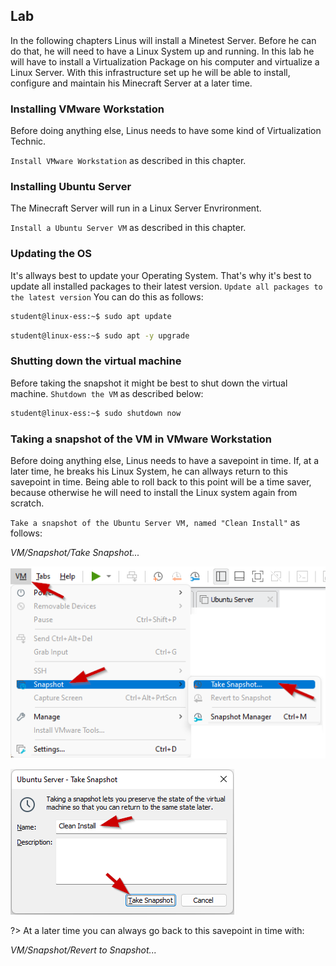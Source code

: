 ## Lab <!-- {docsify-ignore} -->
In the following chapters Linus will install a Minetest Server. Before he can do that, he will need to have a Linux System up and running. In this lab he will have to install a Virtualization Package on his computer and virtualize a Linux Server. With this infrastructure set up he will be able to install, configure and maintain his Minecraft Server at a later time.

### Installing VMware Workstation 

Before doing anything else, Linus needs to have some kind of Virtualization Technic. 

`Install VMware Workstation` as described in this chapter.

### Installing Ubuntu Server

The Minecraft Server will run in a Linux Server Envrironment. 

`Install a Ubuntu Server VM` as described in this chapter. 

### Updating the OS

It's allways best to update your Operating System. That's why it's best to update all installed packages to their latest version.
`Update all packages to the latest version` 
You can do this as follows:

```bash
student@linux-ess:~$ sudo apt update
```

```bash
student@linux-ess:~$ sudo apt -y upgrade
```

### Shutting down the virtual machine

Before taking the snapshot it might be best to shut down the virtual machine. 
`Shutdown the VM` as described below:

```bash
student@linux-ess:~$ sudo shutdown now
```


### Taking a snapshot of the VM in VMware Workstation

Before doing anything else, Linus needs to have a savepoint in time. If, at a later time, he breaks his Linux System, he can allways return to this savepoint in time.
Being able to roll back to this point will be a time saver, because otherwise he will need to install the Linux system again from scratch.

`Take a snapshot of the Ubuntu Server VM, named "Clean Install"` as follows:

_VM/Snapshot/Take Snapshot..._
 

![Installation_LAB_Take_Snapshot](../images/02/Installation_LAB_Take_Snapshot.png)

![Installation_LAB_Take_Snapshot_Name](../images/02/Installation_LAB_Take_Snapshot_Name.png)


?> <i class="fa-solid fa-circle-info"></i> At a later time you can always go back to this savepoint in time with:

_VM/Snapshot/Revert to Snapshot..._
